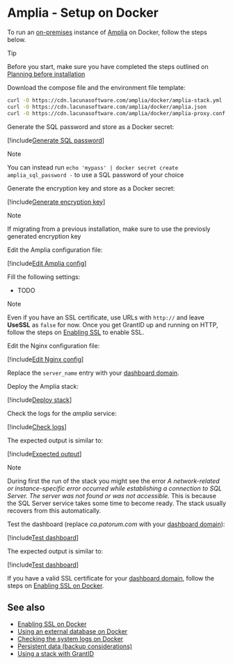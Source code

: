 ﻿# Amplia - Setup on Docker

To run an [on-premises](../index.md) instance of [Amplia](../../index.md) on Docker, follow the steps below.

> [!TIP]
> Before you start, make sure you have completed the steps outlined on [Planning before installation](../index.md#planning)

Download the compose file and the environment file template:

```sh
curl -O https://cdn.lacunasoftware.com/amplia/docker/amplia-stack.yml
curl -O https://cdn.lacunasoftware.com/amplia/docker/amplia.json
curl -O https://cdn.lacunasoftware.com/amplia/docker/amplia-proxy.conf
```

Generate the SQL password and store as a Docker secret:

[!include[Generate SQL password](../../../../../includes/amplia/docker/gen-sql-password.md)]

> [!NOTE]
> You can instead run `echo 'mypass' | docker secret create amplia_sql_password -` to use a SQL password of your choice

Generate the encryption key and store as a Docker secret:

[!include[Generate encryption key](../../../../../includes/amplia/docker/gen-encryption-key.md)]

> [!NOTE]
> If migrating from a previous installation, make sure to use the previosly generated encryption key

Edit the Amplia configuration file:

[!include[Edit Amplia config](../../../../../includes/amplia/docker/edit-amplia-config.md)]

Fill the following settings:

* TODO

> [!NOTE]
> Even if you have an SSL certificate, use URLs with `http://` and leave **UseSSL** as `false` for now. Once you get GrantID
> up and running on HTTP, follow the steps on [Enabling SSL](enable-ssl.md) to enable SSL.

Edit the Nginx configuration file:

[!include[Edit Nginx config](../../../../../includes/amplia/docker/edit-nginx-config.md)]

Replace the `server_name` entry with your [dashboard domain](../index.md#dashboard-domain).

Deploy the Amplia stack:

[!include[Deploy stack](../../../../../includes/amplia/docker/deploy.md)]

Check the logs for the *amplia* service:

[!include[Check logs](../../../../../includes/amplia/docker/check-logs-amplia.md)]

The expected output is similar to:

[!include[Expected output](../../../../../includes/amplia/docker/check-logs-amplia-output.md)]

> [!NOTE]
> During first the run of the stack you might see the error *A network-related or instance-specific error occurred while establishing a connection to SQL Server. The server was not found or was not accessible.*
> This is because the SQL Server service takes some time to become ready. The stack usually recovers from this automatically.

Test the dashboard (replace *ca.patorum.com* with your [dashboard domain](../index.md#dashboard-domain)):

[!include[Test dashboard](../../../../../includes/amplia/docker/test-dashboard.md)]

The expected output is similar to:

[!include[Test dashboard](../../../../../includes/amplia/linux/test-service-output.md)]

If you have a valid SSL certificate for your [dashboard domain](../index.md#dashboard-domain), follow the steps on [Enabling SSL on Docker](enable-ssl.md).

## See also

* [Enabling SSL on Docker](enable-ssl.md)
* [Using an external database on Docker](external-db.md)
* [Checking the system logs on Docker](check-logs.md)
* [Persistent data (backup considerations)](persistent-data.md)
* [Using a stack with GrantID](internal-grantid.md)
